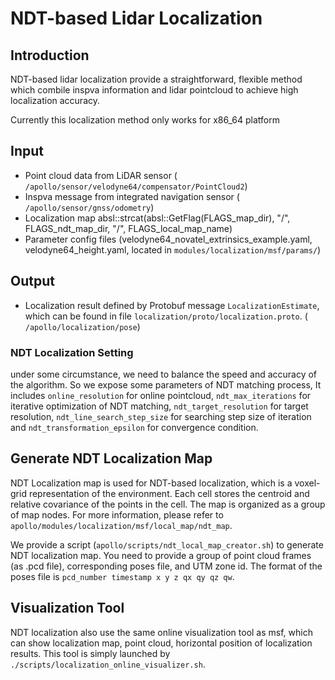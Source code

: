 # NDT-based Lidar Localization

## Introduction
  NDT-based lidar localization provide a straightforward, flexible method which combile inspva information and lidar pointcloud to achieve high localization accuracy.

  Currently this localization method only works for x86_64 platform

## Input
  * Point cloud data from LiDAR sensor ( `/apollo/sensor/velodyne64/compensator/PointCloud2`)
  * Inspva message from integrated navigation sensor ( `/apollo/sensor/gnss/odometry`)
  * Localization map absl::strcat(absl::GetFlag(FLAGS_map_dir), "/",  FLAGS_ndt_map_dir,  "/", FLAGS_local_map_name)
  * Parameter config files (velodyne64_novatel_extrinsics_example.yaml, velodyne64_height.yaml, located in `modules/localization/msf/params/`)

## Output
  * Localization result defined by Protobuf message `LocalizationEstimate`, which can be found in file `localization/proto/localization.proto`. ( `/apollo/localization/pose`)

### NDT Localization Setting
under some circumstance, we need to balance the speed and accuracy of the algorithm. So we expose some parameters of NDT matching process, It includes `online_resolution` for online pointcloud, `ndt_max_iterations` for iterative optimization of NDT matching, `ndt_target_resolution` for target resolution, `ndt_line_search_step_size` for searching step size of iteration and `ndt_transformation_epsilon` for convergence condition.

## Generate NDT Localization Map
  NDT Localization map is used for NDT-based localization, which is a voxel-grid representation of the environment. Each cell stores the centroid and relative covariance of the points in the cell. The map is organized as a group of map nodes. For more information, please refer to `apollo/modules/localization/msf/local_map/ndt_map`.

  We provide a script (`apollo/scripts/ndt_local_map_creator.sh`) to generate NDT localization map. You need to provide a group of point cloud frames (as .pcd file), corresponding poses file, and UTM zone id. The format of the poses file is `pcd_number timestamp x y z qx qy qz qw`.

## Visualization Tool
  NDT localization also use the same online visualization tool as msf, which can show localization map, point cloud, horizontal position of localization results. This tool is simply launched by `./scripts/localization_online_visualizer.sh`.
